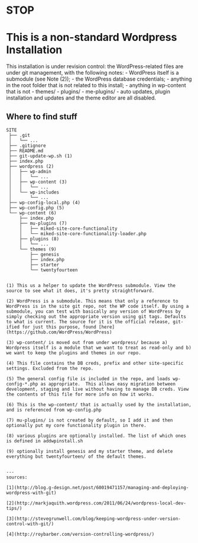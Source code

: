 # STOP
# This is a non-standard Wordpress Installation
This installation is under revision control: the WordPress-related files are under git management, with the following notes: 
	- WordPress itself is a submodule (see Note (2));
	- the WordPress database credentials;
	- anything in the root folder that is not related to this install;
	- anything in wp-content that is not 
		- themes/ 
		- plugins/ 
		- me-plugins/
	- auto updates, plugin installation and updates and the theme editor are all disabled.

## Where to find stuff
    SITE
     ├── .git
     │   └── ...
     ├── .gitignore
     ├── README.md
     ├── git-update-wp.sh (1)
     ├── index.php
     ├── wordpress (2)
     │   ├── wp-admin
     │   │   └── ...
     │   ├── wp-content (3)
     │   │   └── ...
     │   └── wp-includes
     │       └── ...
     ├── wp-config-local.php (4)
     ├── wp-config.php (5)
     └── wp-content (6)
         ├── index.php
         ├── mu-plugins (7)
         │   ├── miked-site-core-functionality
         │   └── miked-site-core-functionality-loader.php
         ├── plugins (8)
         │   └── ...
         └── themes (9)
             ├── genesis
             ├── index.php
             ├── starter
             └── twentyfourteen
```

(1) This us a helper to update the WordPress submodule. View the source to see what it does, it's pretty straightforward.

(2) WordPress is a submodule. This means that only a reference to WordPress is in the site git repo, not the WP code itself. By using a submodule, you can test with basically any version of WordPress by simply checking out the appropriate version using git tags. Defaults to what is current. The source for it is the official release, git-ified for just this purpose, found [here](https://github.com/WordPress/WordPress)

(3) wp-content/ is moved out from under wordpress/ because a) Wordpress itself is a module that we want to treat as read-only and b) we want to keep the plugins and themes in our repo.

(4) This file contains the DB creds, prefix and other site-specific settings. Excluded from the repo.

(5) The general config file is included in the repo, and loads wp-config-*.php as appropriate.  This allows easy migration between development, staging and live without having to manage DB creds. View the contents of this file for more info on how it works.

(6) This is the wp-content/ that is actually used by the installation, and is referenced from wp-config.php

(7) mu-plugins/ is not created by default, so I add it and then optionally put my core functionality plugin in there.

(8) various plugins are optionally installed. The list of which ones is defined in addwpinstall.sh

(9) optionally install genesis and my starter theme, and delete everything but twentyfourteen/ of the default themes.


---
sources:

[1](http://blog.g-design.net/post/60019471157/managing-and-deploying-wordpress-with-git)

[2](http://markjaquith.wordpress.com/2011/06/24/wordpress-local-dev-tips/)

[3](http://stevegrunwell.com/blog/keeping-wordpress-under-version-control-with-git/)

[4](http://roybarber.com/version-controlling-wordpress/)
